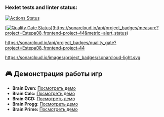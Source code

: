 ### Hexlet tests and linter status:
[![Actions Status](https://github.com/Estepa08/frontend-project-44/actions/workflows/hexlet-check.yml/badge.svg)](https://github.com/Estepa08/frontend-project-44/actions)

[[![Quality Gate Status](https://sonarcloud.io/api/project_badges/measure?project=Estepa08_frontend-project-44&metric=alert_status)](https://sonarcloud.io/summary/new_code?id=Estepa08_frontend-project-44)](https://sonarcloud.io/api/project_badges/measure?project=Estepa08_frontend-project-44&metric=alert_status)

https://sonarcloud.io/api/project_badges/quality_gate?project=Estepa08_frontend-project-44

https://sonarcloud.io/images/project_badges/sonarcloud-light.svg



## 🎮 Демонстрация работы игр

- **Brain Even:**  [Посмотреть демо](https://asciinema.org/a/iWpuq5egeknqrzrGFGWLnoC4L)
- **Brain Calc:**  [Посмотреть демо](https://asciinema.org/a/Z5qpuIxz63YIT2gB1tzNalFof)
- **Brain GCD:**   [Посмотреть демо](https://asciinema.org/a/LdaI3BXHd66G83hL2LxgWs3rX)
- **Brain Progg:** [Посмотреть демо](https://asciinema.org/a/w8cPz12EYKHekMKScHfnmop4B)
- **Brain Prime:** [Посмотреть демо](https://asciinema.org/a/O92931krpexU3fVZSv6PWtkdy)

